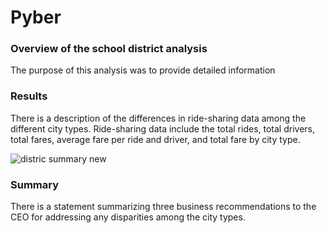 # Pyber
### Overview of the school district analysis

The purpose of this analysis was to provide detailed information 


### Results
There is a description of the differences in ride-sharing data among the different city types. Ride-sharing data include the total rides, total drivers, total fares, average fare per ride and driver, and total fare by city type. 

  
![distric summary new](Resources/district_summary_new.png)
  

### Summary
There is a statement summarizing three business recommendations to the CEO for addressing any disparities among the city types.

